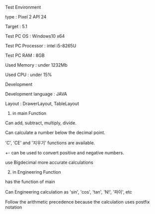 Test Environment 

type : Pixel 2 API 24

Target : 5.1

Test PC OS : Windows10 x64

Test PC Processor : intel i5-8265U

Test PC RAM : 8GB

Used Memory : under 1232Mb

Used CPU : under 15%

Development

Development language : JAVA

Layout : DrawerLayout, TableLayout

1. in main Function

Can add, subtract, multiply, divide.

Can calculate a number below the decimal point.

'C', 'CE' and '지우기' functions are available.

+- can be used to convert positive and negative numbers.

use Bigdecimal more accurate calculations

2. in Engineering Function

has the function of main

Can Engineering calculation as 'sin', 'cos', 'tan', 'N!', '파이', etc

Follow the arithmetic precedence because the calculation uses postfix notation


